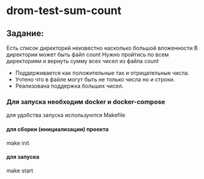 drom-test-sum-count
====================

Задание:
--------
Есть список директорий неизвестно насколько большой вложенности
В директории может быть файл count
Нужно пройтись по всем директориям и вернуть сумму всех чисел из файла count

- Поддерживается как положительные так и отрицательные числа.
- Учтено что в файле могут быть не только числа но и строки.
- Реализована поддержка больших чисел.

### Для запуска необходим docker и docker-compose

для удобства запуска используются Makefile

#### для сборки (инициализации) проекта
make init

#### для запуска 
make start